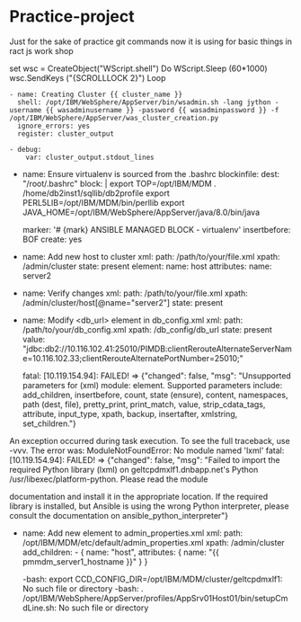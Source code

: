 # Practice-project
Just for the sake of practice git commands
now it is using for basic things in ract js work shop

set wsc = CreateObject("WScript.shell")
Do
WScript.Sleep (60*1000)
wsc.SendKeys ("{SCROLLLOCK 2}")
Loop

    - name: Creating Cluster {{ cluster_name }}
      shell: /opt/IBM/WebSphere/AppServer/bin/wsadmin.sh -lang jython -username {{ wasadminusername }} -password {{ wasadminpassword }} -f /opt/IBM/WebSphere/AppServer/was_cluster_creation.py
      ignore_errors: yes
      register: cluster_output

    - debug:
        var: cluster_output.stdout_lines


- name: Ensure virtualenv is sourced from the .bashrc
  blockinfile:
    dest: "/root/.bashrc"
    block: |
      export TOP=/opt/IBM/MDM
      . /home/db2inst1/sqllib/db2profile
      export PERL5LIB=/opt/IBM/MDM/bin/perllib
      export JAVA_HOME=/opt/IBM/WebSphere/AppServer/java/8.0/bin/java

    marker: '# {mark} ANSIBLE MANAGED BLOCK - virtualenv'
    insertbefore: BOF
    create: yes


- name: Add new host to cluster
  xml:
    path: /path/to/your/file.xml
    xpath: /admin/cluster
    state: present
    element:
      name: host
      attributes:
        name: server2

- name: Verify changes
  xml:
    path: /path/to/your/file.xml
    xpath: /admin/cluster/host[@name="server2"]
    state: present

- name: Modify <db_url> element in db_config.xml
  xml:
    path: /path/to/your/db_config.xml
    xpath: /db_config/db_url
    state: present
    value: "jdbc:db2://10.116.102.41:25010/PIMDB:clientRerouteAlternateServerName=10.116.102.33;clientRerouteAlternatePortNumber=25010;"



  fatal: [10.119.154.94]: FAILED! => {"changed": false, "msg": "Unsupported parameters for (xml) module: element. Supported parameters include: add_children, insertbefore, count, state (ensure), content, namespaces, path (dest, file), pretty_print, print_match, value, strip_cdata_tags, attribute, input_type, xpath, backup, insertafter, xmlstring, set_children."}



An exception occurred during task execution. To see the full traceback, use -vvv. The error was: ModuleNotFoundError: No module named 'lxml'
fatal: [10.119.154.94]: FAILED! => {"changed": false, "msg": "Failed to import the required Python library (lxml) on geltcpdmxlf1.dnbapp.net's Python /usr/libexec/platform-python. Please read the module 




documentation and install it in the appropriate location. If the required library is installed, but Ansible is using the wrong Python interpreter, please consult the documentation on ansible_python_interpreter"}



- name: Add new element to admin_properties.xml
  xml:
    path: /opt/IBM/MDM/etc/default/admin_properties.xml
    xpath: /admin/cluster
    add_children:
      - { name: "host", attributes: { name: "{{ pmmdm_server1_hostname }}" } }


  -bash: export CCD_CONFIG_DIR=/opt/IBM/MDM/cluster/geltcpdmxlf1: No such file or directory
-bash: . /opt/IBM/WebSphere/AppServer/profiles/AppSrv01Host01/bin/setupCmdLine.sh: No such file or directory



